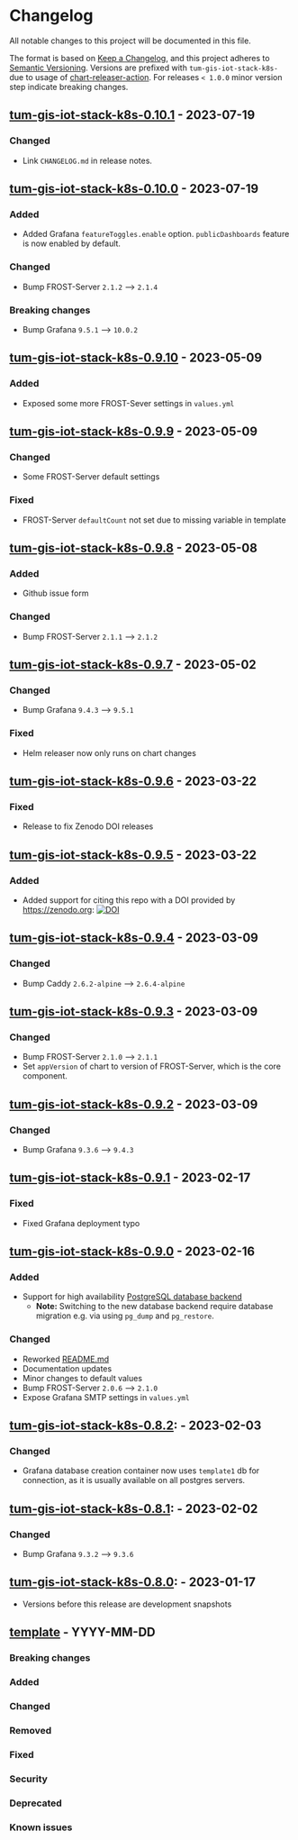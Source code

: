 # Changelog

All notable changes to this project will be documented in this file.

The format is based on [Keep a Changelog](https://keepachangelog.com/en/1.0.0/),
and this project adheres to [Semantic Versioning](https://semver.org/spec/v2.0.0.html).
Versions are prefixed with `tum-gis-iot-stack-k8s-` due to usage of
[chart-releaser-action](https://github.com/helm/chart-releaser-action).
For releases `< 1.0.0` minor version step indicate breaking changes.

## [tum-gis-iot-stack-k8s-0.10.1] - 2023-07-19

### Changed

- Link `CHANGELOG.md` in release notes.

## [tum-gis-iot-stack-k8s-0.10.0] - 2023-07-19

### Added

- Added Grafana `featureToggles.enable` option. `publicDashboards` feature is now enabled by default.

### Changed

- Bump FROST-Server `2.1.2` --> `2.1.4`

### Breaking changes

- Bump Grafana `9.5.1` --> `10.0.2`

## [tum-gis-iot-stack-k8s-0.9.10] - 2023-05-09

### Added

- Exposed some more FROST-Sever settings in `values.yml`

## [tum-gis-iot-stack-k8s-0.9.9] - 2023-05-09

### Changed

- Some FROST-Server default settings

### Fixed

- FROST-Server `defaultCount` not set due to missing variable in template

## [tum-gis-iot-stack-k8s-0.9.8] - 2023-05-08

### Added

- Github issue form

### Changed

- Bump FROST-Server `2.1.1` --> `2.1.2`

## [tum-gis-iot-stack-k8s-0.9.7] - 2023-05-02

### Changed

- Bump Grafana `9.4.3` --> `9.5.1`

### Fixed

- Helm releaser now only runs on chart changes

## [tum-gis-iot-stack-k8s-0.9.6] - 2023-03-22

### Fixed

- Release to fix Zenodo DOI releases

## [tum-gis-iot-stack-k8s-0.9.5] - 2023-03-22

### Added

- Added support for citing this repo with a DOI provided by https://zenodo.org:
  [![DOI](https://zenodo.org/badge/506671603.svg)](https://zenodo.org/badge/latestdoi/506671603)

## [tum-gis-iot-stack-k8s-0.9.4] - 2023-03-09

### Changed

- Bump Caddy `2.6.2-alpine` --> `2.6.4-alpine`

## [tum-gis-iot-stack-k8s-0.9.3] - 2023-03-09

### Changed

- Bump FROST-Server `2.1.0` --> `2.1.1`
- Set `appVersion` of chart to version of FROST-Server, which is the core component.

## [tum-gis-iot-stack-k8s-0.9.2] - 2023-03-09

### Changed

- Bump Grafana `9.3.6` --> `9.4.3`

## [tum-gis-iot-stack-k8s-0.9.1] - 2023-02-17

### Fixed

- Fixed Grafana deployment typo

## [tum-gis-iot-stack-k8s-0.9.0] - 2023-02-16

### Added

- Support for high availability
  [PostgreSQL database backend](https://artifacthub.io/packages/helm/bitnami/postgresql-ha)
  - **Note:** Switching to the new database backend require database migration e.g. via
    using `pg_dump` and `pg_restore`.

### Changed

- Reworked [README.md](README.md)
- Documentation updates
- Minor changes to default values
- Bump FROST-Server `2.0.6` --> `2.1.0`
- Expose Grafana SMTP settings in `values.yml`

## [tum-gis-iot-stack-k8s-0.8.2]: - 2023-02-03

### Changed

- Grafana database creation container now uses `template1` db for connection,
  as it is usually available on all postgres servers.

## [tum-gis-iot-stack-k8s-0.8.1]: - 2023-02-02

### Changed

- Bump Grafana `9.3.2` --> `9.3.6`

## [tum-gis-iot-stack-k8s-0.8.0]: - 2023-01-17

- Versions before this release are development snapshots

## [template] - YYYY-MM-DD

### Breaking changes

### Added

### Changed

### Removed

### Fixed

### Security

### Deprecated

### Known issues

[Unreleased]: https://github.com/tum-gis/tum-gis-iot-stack-k8s/compare/tum-gis-iot-stack-k8s-0.10.1...HEAD
[tum-gis-iot-stack-k8s-0.10.1]: https://github.com/tum-gis/tum-gis-iot-stack-k8s/compare/tum-gis-iot-stack-k8s-0.10.0...tum-gis-iot-stack-k8s-0.10.1
[tum-gis-iot-stack-k8s-0.10.0]: https://github.com/tum-gis/tum-gis-iot-stack-k8s/compare/tum-gis-iot-stack-k8s-0.9.10...tum-gis-iot-stack-k8s-0.10.0
[tum-gis-iot-stack-k8s-0.9.10]: https://github.com/tum-gis/tum-gis-iot-stack-k8s/compare/tum-gis-iot-stack-k8s-0.9.9...tum-gis-iot-stack-k8s-0.9.10
[tum-gis-iot-stack-k8s-0.9.9]: https://github.com/tum-gis/tum-gis-iot-stack-k8s/compare/tum-gis-iot-stack-k8s-0.9.8...tum-gis-iot-stack-k8s-0.9.9
[tum-gis-iot-stack-k8s-0.9.8]: https://github.com/tum-gis/tum-gis-iot-stack-k8s/compare/tum-gis-iot-stack-k8s-0.9.7...tum-gis-iot-stack-k8s-0.9.8
[tum-gis-iot-stack-k8s-0.9.7]: https://github.com/tum-gis/tum-gis-iot-stack-k8s/compare/tum-gis-iot-stack-k8s-0.9.6...tum-gis-iot-stack-k8s-0.9.7
[tum-gis-iot-stack-k8s-0.9.6]: https://github.com/tum-gis/tum-gis-iot-stack-k8s/compare/tum-gis-iot-stack-k8s-0.9.5...tum-gis-iot-stack-k8s-0.9.6
[tum-gis-iot-stack-k8s-0.9.5]: https://github.com/tum-gis/tum-gis-iot-stack-k8s/compare/tum-gis-iot-stack-k8s-0.9.4...tum-gis-iot-stack-k8s-0.9.5
[tum-gis-iot-stack-k8s-0.9.4]: https://github.com/tum-gis/tum-gis-iot-stack-k8s/compare/tum-gis-iot-stack-k8s-0.9.3...tum-gis-iot-stack-k8s-0.9.4
[tum-gis-iot-stack-k8s-0.9.3]: https://github.com/tum-gis/tum-gis-iot-stack-k8s/compare/tum-gis-iot-stack-k8s-0.9.2...tum-gis-iot-stack-k8s-0.9.3
[tum-gis-iot-stack-k8s-0.9.2]: https://github.com/tum-gis/tum-gis-iot-stack-k8s/compare/tum-gis-iot-stack-k8s-0.9.1...tum-gis-iot-stack-k8s-0.9.2
[tum-gis-iot-stack-k8s-0.9.1]: https://github.com/tum-gis/tum-gis-iot-stack-k8s/compare/tum-gis-iot-stack-k8s-0.9.0...tum-gis-iot-stack-k8s-0.9.1
[tum-gis-iot-stack-k8s-0.9.0]: https://github.com/tum-gis/tum-gis-iot-stack-k8s/compare/tum-gis-iot-stack-k8s-0.8.2...tum-gis-iot-stack-k8s-0.9.0
[tum-gis-iot-stack-k8s-0.8.2]: https://github.com/tum-gis/tum-gis-iot-stack-k8s/compare/tum-gis-iot-stack-k8s-0.8.1...tum-gis-iot-stack-k8s-0.8.2
[tum-gis-iot-stack-k8s-0.8.1]: https://github.com/tum-gis/tum-gis-iot-stack-k8s/compare/tum-gis-iot-stack-k8s-0.8.0...tum-gis-iot-stack-k8s-0.8.1
[tum-gis-iot-stack-k8s-0.8.0]: https://github.com/tum-gis/tum-gis-iot-stack-k8s/compare/tum-gis-iot-stack-k8s-0.1.1...tum-gis-iot-stack-k8s-0.8.0
[template]: https://keepachangelog.com/en/1.0.0/
